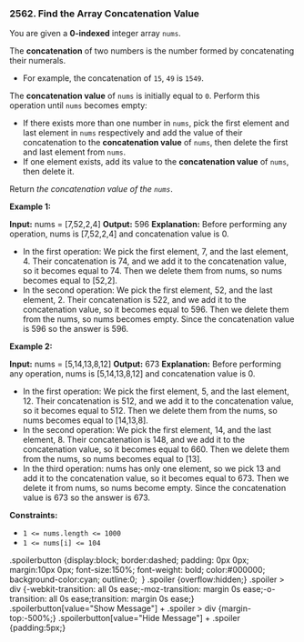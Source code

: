 ### 2562\. Find the Array Concatenation Value

You are given a **0-indexed** integer array `nums`.

The **concatenation** of two numbers is the number formed by concatenating their numerals.

*   For example, the concatenation of `15`, `49` is `1549`.

The **concatenation value** of `nums` is initially equal to `0`. Perform this operation until `nums` becomes empty:

*   If there exists more than one number in `nums`, pick the first element and last element in `nums` respectively and add the value of their concatenation to the **concatenation value** of `nums`, then delete the first and last element from `nums`.
*   If one element exists, add its value to the **concatenation value** of `nums`, then delete it.

Return _the concatenation value of the `nums`_.

**Example 1:**

**Input:** nums = \[7,52,2,4\]
**Output:** 596
**Explanation:** Before performing any operation, nums is \[7,52,2,4\] and concatenation value is 0.
 - In the first operation:
We pick the first element, 7, and the last element, 4.
Their concatenation is 74, and we add it to the concatenation value, so it becomes equal to 74.
Then we delete them from nums, so nums becomes equal to \[52,2\].
 - In the second operation:
We pick the first element, 52, and the last element, 2.
Their concatenation is 522, and we add it to the concatenation value, so it becomes equal to 596.
Then we delete them from the nums, so nums becomes empty.
Since the concatenation value is 596 so the answer is 596.

**Example 2:**

**Input:** nums = \[5,14,13,8,12\]
**Output:** 673
**Explanation:** Before performing any operation, nums is \[5,14,13,8,12\] and concatenation value is 0.
 - In the first operation:
We pick the first element, 5, and the last element, 12.
Their concatenation is 512, and we add it to the concatenation value, so it becomes equal to 512.
Then we delete them from the nums, so nums becomes equal to \[14,13,8\].
 - In the second operation:
We pick the first element, 14, and the last element, 8.
Their concatenation is 148, and we add it to the concatenation value, so it becomes equal to 660.
Then we delete them from the nums, so nums becomes equal to \[13\].
 - In the third operation:
nums has only one element, so we pick 13 and add it to the concatenation value, so it becomes equal to 673.
Then we delete it from nums, so nums become empty.
Since the concatenation value is 673 so the answer is 673.

**Constraints:**

*   `1 <= nums.length <= 1000`
*   `1 <= nums[i] <= 104`

.spoilerbutton {display:block; border:dashed; padding: 0px 0px; margin:10px 0px; font-size:150%; font-weight: bold; color:#000000; background-color:cyan; outline:0;  } .spoiler {overflow:hidden;} .spoiler > div {-webkit-transition: all 0s ease;-moz-transition: margin 0s ease;-o-transition: all 0s ease;transition: margin 0s ease;} .spoilerbutton\[value="Show Message"\] + .spoiler > div {margin-top:-500%;} .spoilerbutton\[value="Hide Message"\] + .spoiler {padding:5px;}
